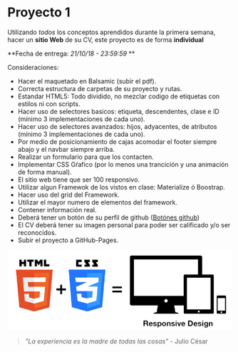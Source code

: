 # Proyecto 1 

Utilizando *todos* los conceptos aprendidos durante la primera semana, hacer un **sitio Web** de su CV, este proyecto es de forma **individual** 

**Fecha de entrega: *21/10/18 - 23:59:59* **

Consideraciones:

- Hacer el maquetado en Balsamic (subir el pdf).
- Correcta estructura de carpetas de su proyecto y rutas.
- Estandar HTML5: Todo dividido, no mezclar codigo de etiquetas con estilos ni con scripts.
- Hacer uso de selectores basicos: etiqueta, descendentes, clase e ID (mínimo 3 implementaciones de cada uno).
- Hacer uso de selectores avanzados: hijos, adyacentes, de atributos (mínimo 3 implementaciones de cada uno).
- Por medio de posicionamiento de cajas acomodar el footer siempre abajo y el navbar siempre arriba.
- Realizar un formulario para que los contacten.
- Implementar CSS Gŕafico (por lo menos una trancición y una animación de forma manual).
- El sitio web tiene que ser 100 responsivo.
- Utilizar algun Framewok de los vistos en clase: Materialize ó Boostrap.
- Hacer uso del grid del Framework.
- Utilizar el mayor numero de elementos del framework.
- Contener información real.
- Deberá tener un botón de su perfil de github ([Botónes github](https://buttons.github.io/ "Botónes github"))
- El CV deberá tener su imagen personal para poder ser calificado y/o ser reconocidos.
- Subir el proyecto a GitHub-Pages.

![html5](https://github.com/joule7/CursoWebGen37/blob/master/Clases/Clase03Web/TareaClase03/images/hcj.png)

> *"La experiencia es la madre de todas las cosas"* - Julio César
